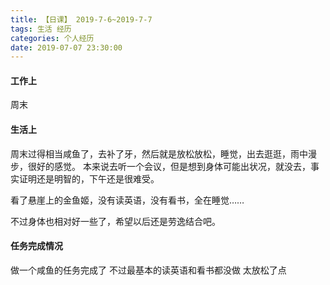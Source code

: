 ```yaml
---
title: 【日课】 2019-7-6~2019-7-7
tags: 生活 经历
categories: 个人经历
date: 2019-07-07 23:30:00
---
```



#### 工作上

周末

#### 生活上

周末过得相当咸鱼了，去补了牙，然后就是放松放松，睡觉，出去逛逛，雨中漫步，很好的感觉。
本来说去听一个会议，但是想到身体可能出状况，就没去，事实证明还是明智的，下午还是很难受。

看了悬崖上的金鱼姬，没有读英语，没有看书，全在睡觉……

不过身体也相对好一些了，希望以后还是劳逸结合吧。

#### 任务完成情况

做一个咸鱼的任务完成了
不过最基本的读英语和看书都没做
太放松了点

